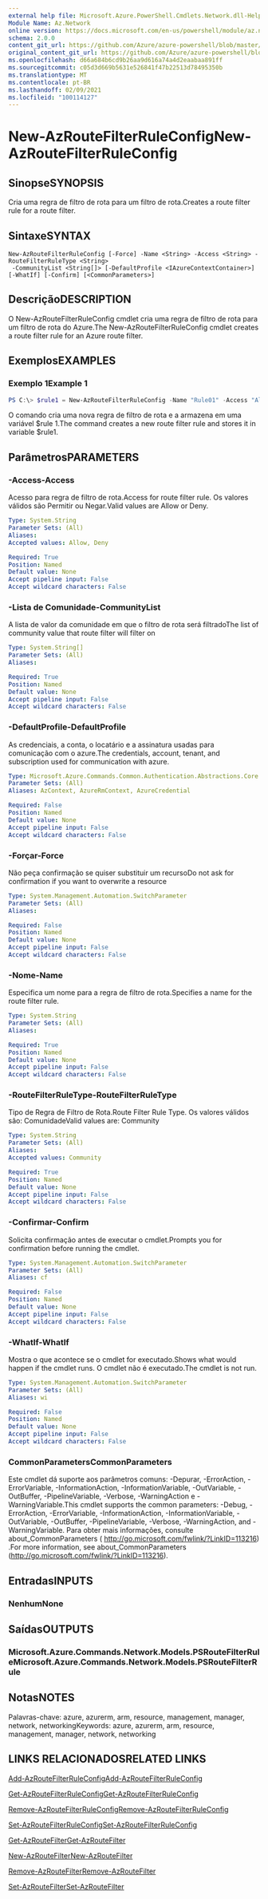 ```yaml
---
external help file: Microsoft.Azure.PowerShell.Cmdlets.Network.dll-Help.xml
Module Name: Az.Network
online version: https://docs.microsoft.com/en-us/powershell/module/az.network/new-azroutefilterruleconfig
schema: 2.0.0
content_git_url: https://github.com/Azure/azure-powershell/blob/master/src/Network/Network/help/New-AzRouteFilterRuleConfig.md
original_content_git_url: https://github.com/Azure/azure-powershell/blob/master/src/Network/Network/help/New-AzRouteFilterRuleConfig.md
ms.openlocfilehash: d66a684b6cd9b26aa9d616a74a4d2eaabaa891ff
ms.sourcegitcommit: c05d3d669b5631e526841f47b22513d78495350b
ms.translationtype: MT
ms.contentlocale: pt-BR
ms.lasthandoff: 02/09/2021
ms.locfileid: "100114127"
---
```

# <span data-ttu-id="e9761-101">New-AzRouteFilterRuleConfig</span><span class="sxs-lookup"><span data-stu-id="e9761-101">New-AzRouteFilterRuleConfig</span></span>

## <span data-ttu-id="e9761-102">Sinopse</span><span class="sxs-lookup"><span data-stu-id="e9761-102">SYNOPSIS</span></span>
<span data-ttu-id="e9761-103">Cria uma regra de filtro de rota para um filtro de rota.</span><span class="sxs-lookup"><span data-stu-id="e9761-103">Creates a route filter rule for a route filter.</span></span>

## <span data-ttu-id="e9761-104">Sintaxe</span><span class="sxs-lookup"><span data-stu-id="e9761-104">SYNTAX</span></span>

```
New-AzRouteFilterRuleConfig [-Force] -Name <String> -Access <String> -RouteFilterRuleType <String>
 -CommunityList <String[]> [-DefaultProfile <IAzureContextContainer>] [-WhatIf] [-Confirm] [<CommonParameters>]
```

## <span data-ttu-id="e9761-105">Descrição</span><span class="sxs-lookup"><span data-stu-id="e9761-105">DESCRIPTION</span></span>
<span data-ttu-id="e9761-106">O New-AzRouteFilterRuleConfig cmdlet cria uma regra de filtro de rota para um filtro de rota do Azure.</span><span class="sxs-lookup"><span data-stu-id="e9761-106">The New-AzRouteFilterRuleConfig cmdlet creates a route filter rule for an Azure route filter.</span></span>

## <span data-ttu-id="e9761-107">Exemplos</span><span class="sxs-lookup"><span data-stu-id="e9761-107">EXAMPLES</span></span>

### <span data-ttu-id="e9761-108">Exemplo 1</span><span class="sxs-lookup"><span data-stu-id="e9761-108">Example 1</span></span>
```powershell
PS C:\> $rule1 = New-AzRouteFilterRuleConfig -Name "Rule01" -Access "Allow" -RouteFilterRuleType "Community" -CommunityList "12076:5040"
```

<span data-ttu-id="e9761-109">O comando cria uma nova regra de filtro de rota e a armazena em uma variável $rule 1.</span><span class="sxs-lookup"><span data-stu-id="e9761-109">The command creates a new route filter rule and stores it in variable $rule1.</span></span>

## <span data-ttu-id="e9761-110">Parâmetros</span><span class="sxs-lookup"><span data-stu-id="e9761-110">PARAMETERS</span></span>

### <span data-ttu-id="e9761-111">-Access</span><span class="sxs-lookup"><span data-stu-id="e9761-111">-Access</span></span>
<span data-ttu-id="e9761-112">Acesso para regra de filtro de rota.</span><span class="sxs-lookup"><span data-stu-id="e9761-112">Access for route filter rule.</span></span>
<span data-ttu-id="e9761-113">Os valores válidos são Permitir ou Negar.</span><span class="sxs-lookup"><span data-stu-id="e9761-113">Valid values are Allow or Deny.</span></span>

```yaml
Type: System.String
Parameter Sets: (All)
Aliases:
Accepted values: Allow, Deny

Required: True
Position: Named
Default value: None
Accept pipeline input: False
Accept wildcard characters: False
```

### <span data-ttu-id="e9761-114">-Lista de Comunidade</span><span class="sxs-lookup"><span data-stu-id="e9761-114">-CommunityList</span></span>
<span data-ttu-id="e9761-115">A lista de valor da comunidade em que o filtro de rota será filtrado</span><span class="sxs-lookup"><span data-stu-id="e9761-115">The list of community value that route filter will filter on</span></span>

```yaml
Type: System.String[]
Parameter Sets: (All)
Aliases:

Required: True
Position: Named
Default value: None
Accept pipeline input: False
Accept wildcard characters: False
```

### <span data-ttu-id="e9761-116">-DefaultProfile</span><span class="sxs-lookup"><span data-stu-id="e9761-116">-DefaultProfile</span></span>
<span data-ttu-id="e9761-117">As credenciais, a conta, o locatário e a assinatura usadas para comunicação com o azure.</span><span class="sxs-lookup"><span data-stu-id="e9761-117">The credentials, account, tenant, and subscription used for communication with azure.</span></span>

```yaml
Type: Microsoft.Azure.Commands.Common.Authentication.Abstractions.Core.IAzureContextContainer
Parameter Sets: (All)
Aliases: AzContext, AzureRmContext, AzureCredential

Required: False
Position: Named
Default value: None
Accept pipeline input: False
Accept wildcard characters: False
```

### <span data-ttu-id="e9761-118">-Forçar</span><span class="sxs-lookup"><span data-stu-id="e9761-118">-Force</span></span>
<span data-ttu-id="e9761-119">Não peça confirmação se quiser substituir um recurso</span><span class="sxs-lookup"><span data-stu-id="e9761-119">Do not ask for confirmation if you want to overwrite a resource</span></span>

```yaml
Type: System.Management.Automation.SwitchParameter
Parameter Sets: (All)
Aliases:

Required: False
Position: Named
Default value: None
Accept pipeline input: False
Accept wildcard characters: False
```

### <span data-ttu-id="e9761-120">-Nome</span><span class="sxs-lookup"><span data-stu-id="e9761-120">-Name</span></span>
<span data-ttu-id="e9761-121">Especifica um nome para a regra de filtro de rota.</span><span class="sxs-lookup"><span data-stu-id="e9761-121">Specifies a name for the route filter rule.</span></span>

```yaml
Type: System.String
Parameter Sets: (All)
Aliases:

Required: True
Position: Named
Default value: None
Accept pipeline input: False
Accept wildcard characters: False
```

### <span data-ttu-id="e9761-122">-RouteFilterRuleType</span><span class="sxs-lookup"><span data-stu-id="e9761-122">-RouteFilterRuleType</span></span>
<span data-ttu-id="e9761-123">Tipo de Regra de Filtro de Rota.</span><span class="sxs-lookup"><span data-stu-id="e9761-123">Route Filter Rule Type.</span></span>
<span data-ttu-id="e9761-124">Os valores válidos são: Comunidade</span><span class="sxs-lookup"><span data-stu-id="e9761-124">Valid values are: Community</span></span>

```yaml
Type: System.String
Parameter Sets: (All)
Aliases:
Accepted values: Community

Required: True
Position: Named
Default value: None
Accept pipeline input: False
Accept wildcard characters: False
```

### <span data-ttu-id="e9761-125">-Confirmar</span><span class="sxs-lookup"><span data-stu-id="e9761-125">-Confirm</span></span>
<span data-ttu-id="e9761-126">Solicita confirmação antes de executar o cmdlet.</span><span class="sxs-lookup"><span data-stu-id="e9761-126">Prompts you for confirmation before running the cmdlet.</span></span>

```yaml
Type: System.Management.Automation.SwitchParameter
Parameter Sets: (All)
Aliases: cf

Required: False
Position: Named
Default value: None
Accept pipeline input: False
Accept wildcard characters: False
```

### <span data-ttu-id="e9761-127">-WhatIf</span><span class="sxs-lookup"><span data-stu-id="e9761-127">-WhatIf</span></span>
<span data-ttu-id="e9761-128">Mostra o que acontece se o cmdlet for executado.</span><span class="sxs-lookup"><span data-stu-id="e9761-128">Shows what would happen if the cmdlet runs.</span></span> <span data-ttu-id="e9761-129">O cmdlet não é executado.</span><span class="sxs-lookup"><span data-stu-id="e9761-129">The cmdlet is not run.</span></span>

```yaml
Type: System.Management.Automation.SwitchParameter
Parameter Sets: (All)
Aliases: wi

Required: False
Position: Named
Default value: None
Accept pipeline input: False
Accept wildcard characters: False
```

### <span data-ttu-id="e9761-130">CommonParameters</span><span class="sxs-lookup"><span data-stu-id="e9761-130">CommonParameters</span></span>
<span data-ttu-id="e9761-131">Este cmdlet dá suporte aos parâmetros comuns: -Depurar, -ErrorAction, -ErrorVariable, -InformationAction, -InformationVariable, -OutVariable, -OutBuffer, -PipelineVariable, -Verbose, -WarningAction e -WarningVariable.</span><span class="sxs-lookup"><span data-stu-id="e9761-131">This cmdlet supports the common parameters: -Debug, -ErrorAction, -ErrorVariable, -InformationAction, -InformationVariable, -OutVariable, -OutBuffer, -PipelineVariable, -Verbose, -WarningAction, and -WarningVariable.</span></span> <span data-ttu-id="e9761-132">Para obter mais informações, consulte about_CommonParameters ( http://go.microsoft.com/fwlink/?LinkID=113216) .</span><span class="sxs-lookup"><span data-stu-id="e9761-132">For more information, see about_CommonParameters (http://go.microsoft.com/fwlink/?LinkID=113216).</span></span>

## <span data-ttu-id="e9761-133">Entradas</span><span class="sxs-lookup"><span data-stu-id="e9761-133">INPUTS</span></span>

### <span data-ttu-id="e9761-134">Nenhum</span><span class="sxs-lookup"><span data-stu-id="e9761-134">None</span></span>

## <span data-ttu-id="e9761-135">Saídas</span><span class="sxs-lookup"><span data-stu-id="e9761-135">OUTPUTS</span></span>

### <span data-ttu-id="e9761-136">Microsoft.Azure.Commands.Network.Models.PSRouteFilterRule</span><span class="sxs-lookup"><span data-stu-id="e9761-136">Microsoft.Azure.Commands.Network.Models.PSRouteFilterRule</span></span>

## <span data-ttu-id="e9761-137">Notas</span><span class="sxs-lookup"><span data-stu-id="e9761-137">NOTES</span></span>
<span data-ttu-id="e9761-138">Palavras-chave: azure, azurerm, arm, resource, management, manager, network, networking</span><span class="sxs-lookup"><span data-stu-id="e9761-138">Keywords: azure, azurerm, arm, resource, management, manager, network, networking</span></span>

## <span data-ttu-id="e9761-139">LINKS RELACIONADOS</span><span class="sxs-lookup"><span data-stu-id="e9761-139">RELATED LINKS</span></span>

[<span data-ttu-id="e9761-140">Add-AzRouteFilterRuleConfig</span><span class="sxs-lookup"><span data-stu-id="e9761-140">Add-AzRouteFilterRuleConfig</span></span>](./Add-AzRouteFilterRuleConfig.md)

[<span data-ttu-id="e9761-141">Get-AzRouteFilterRuleConfig</span><span class="sxs-lookup"><span data-stu-id="e9761-141">Get-AzRouteFilterRuleConfig</span></span>](./Get-AzRouteFilterRuleConfig.md)

[<span data-ttu-id="e9761-142">Remove-AzRouteFilterRuleConfig</span><span class="sxs-lookup"><span data-stu-id="e9761-142">Remove-AzRouteFilterRuleConfig</span></span>](./Remove-AzRouteFilterRuleConfig.md)

[<span data-ttu-id="e9761-143">Set-AzRouteFilterRuleConfig</span><span class="sxs-lookup"><span data-stu-id="e9761-143">Set-AzRouteFilterRuleConfig</span></span>](./Set-AzRouteFilterRuleConfig.md)

[<span data-ttu-id="e9761-144">Get-AzRouteFilter</span><span class="sxs-lookup"><span data-stu-id="e9761-144">Get-AzRouteFilter</span></span>](./Get-AzRouteFilter.md)

[<span data-ttu-id="e9761-145">New-AzRouteFilter</span><span class="sxs-lookup"><span data-stu-id="e9761-145">New-AzRouteFilter</span></span>](./New-AzRouteFilter.md)

[<span data-ttu-id="e9761-146">Remove-AzRouteFilter</span><span class="sxs-lookup"><span data-stu-id="e9761-146">Remove-AzRouteFilter</span></span>](./Remove-AzRouteFilter.md)

[<span data-ttu-id="e9761-147">Set-AzRouteFilter</span><span class="sxs-lookup"><span data-stu-id="e9761-147">Set-AzRouteFilter</span></span>](./Set-AzRouteFilter.md)
